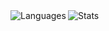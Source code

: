 <div id="languages">
  <a href="https://github.com/booky10/">
    <img align="left" alt="Languages" src="https://github-readme-stats.vercel.app/api/top-langs/?username=booky10&hide_title=true&bg_color=0d1117&text_color=f0f6fc&hide_border=true">
  </a>
</div>

<div id="stats">
  <a href="https://github.com/booky10/">
    <img align="left" alt="Stats" src="https://github-readme-stats.vercel.app/api?username=booky10&show_icons=true&hide_border=true&hide_title=true&include_all_commits=true&count_private=true&bg_color=0d1117&text_color=f0f6fc&hide_border=true">
  </a>
</div>
